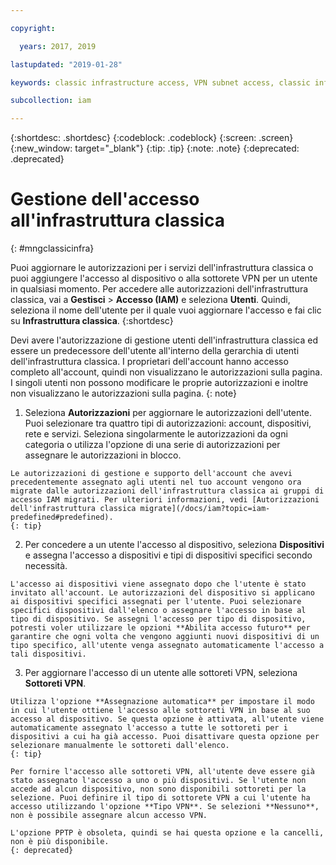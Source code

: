 ```yaml
---

copyright:

  years: 2017, 2019

lastupdated: "2019-01-28"

keywords: classic infrastructure access, VPN subnet access, classic infrastructure permissions, device access

subcollection: iam

---
```


{:shortdesc: .shortdesc}
{:codeblock: .codeblock}
{:screen: .screen}
{:new_window: target="_blank"}
{:tip: .tip}
{:note: .note}
{:deprecated: .deprecated}

# Gestione dell'accesso all'infrastruttura classica
{: #mngclassicinfra}

Puoi aggiornare le autorizzazioni per i servizi dell'infrastruttura classica o puoi aggiungere l'accesso al dispositivo o alla sottorete VPN per un utente in qualsiasi momento. Per accedere alle autorizzazioni dell'infrastruttura classica, vai a **Gestisci** &gt; **Accesso (IAM)** e seleziona **Utenti**. Quindi, seleziona il nome dell'utente per il quale vuoi aggiornare l'accesso e fai clic su **Infrastruttura classica**.
{:shortdesc}

Devi avere l'autorizzazione di gestione utenti dell'infrastruttura classica ed essere un predecessore dell'utente all'interno della gerarchia di utenti dell'infrastruttura classica. I proprietari dell'account hanno accesso completo all'account, quindi non visualizzano le autorizzazioni sulla pagina. I singoli utenti non possono modificare le proprie autorizzazioni e inoltre non visualizzano le autorizzazioni sulla pagina.
{: note}

  1. Seleziona **Autorizzazioni** per aggiornare le autorizzazioni dell'utente. Puoi selezionare tra quattro tipi di autorizzazioni: account, dispositivi, rete e servizi. Seleziona singolarmente le autorizzazioni da ogni categoria o utilizza l'opzione di una serie di autorizzazioni per assegnare le autorizzazioni in blocco.

    Le autorizzazioni di gestione e supporto dell'account che avevi precedentemente assegnato agli utenti nel tuo account vengono ora migrate dalle autorizzazioni dell'infrastruttura classica ai gruppi di accesso IAM migrati. Per ulteriori informazioni, vedi [Autorizzazioni dell'infrastruttura classica migrate](/docs/iam?topic=iam-predefined#predefined).
    {: tip}

  2. Per concedere a un utente l'accesso al dispositivo, seleziona **Dispositivi** e assegna l'accesso a dispositivi e tipi di dispositivi specifici secondo necessità.

    L'accesso ai dispositivi viene assegnato dopo che l'utente è stato invitato all'account. Le autorizzazioni del dispositivo si applicano ai dispositivi specifici assegnati per l'utente. Puoi selezionare specifici dispositivi dall'elenco o assegnare l'accesso in base al tipo di dispositivo. Se assegni l'accesso per tipo di dispositivo, potresti voler utilizzare le opzioni **Abilita accesso futuro** per garantire che ogni volta che vengono aggiunti nuovi dispositivi di un tipo specifico, all'utente venga assegnato automaticamente l'accesso a tali dispositivi.

  3. Per aggiornare l'accesso di un utente alle sottoreti VPN, seleziona **Sottoreti VPN**.

    Utilizza l'opzione **Assegnazione automatica** per impostare il modo in cui l'utente ottiene l'accesso alle sottoreti VPN in base al suo accesso al dispositivo. Se questa opzione è attivata, all'utente viene automaticamente assegnato l'accesso a tutte le sottoreti per i dispositivi a cui ha già accesso. Puoi disattivare questa opzione per selezionare manualmente le sottoreti dall'elenco.
    {: tip}

    Per fornire l'accesso alle sottoreti VPN, all'utente deve essere già stato assegnato l'accesso a uno o più dispositivi. Se l'utente non accede ad alcun dispositivo, non sono disponibili sottoreti per la selezione. Puoi definire il tipo di sottorete VPN a cui l'utente ha accesso utilizzando l'opzione **Tipo VPN**. Se selezioni **Nessuno**, non è possibile assegnare alcun accesso VPN.

    L'opzione PPTP è obsoleta, quindi se hai questa opzione e la cancelli, non è più disponibile.
    {: deprecated}
